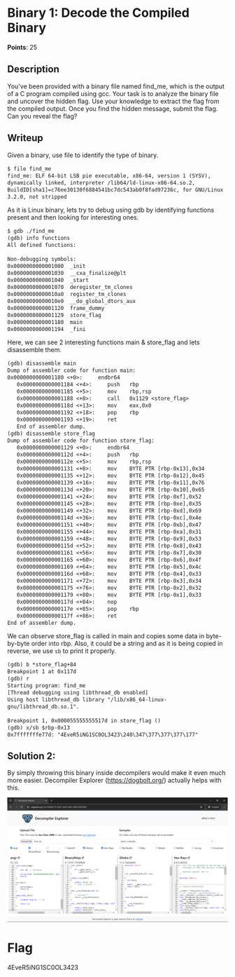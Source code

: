 # Binary 1: Decode the Compiled Binary
**Points**: 25

## Description
You've been provided with a binary file named find\_me, which is the output of a C program compiled using gcc. Your task is to analyze the binary file and uncover the hidden flag. Use your knowledge to extract the flag from the compiled output. Once you find the hidden message, submit the flag. Can you reveal the flag?

## Writeup
Given a binary, use file to identify the type of binary.
```
$ file find_me
find_me: ELF 64-bit LSB pie executable, x86-64, version 1 (SYSV), dynamically linked, interpreter /lib64/ld-linux-x86-64.so.2, BuildID[sha1]=c76ee30130f6884541bc7dc543ab0f8fad97236c, for GNU/Linux 3.2.0, not stripped
```

As it is Linux binary, lets try to debug using gdb by identifying functions present and then looking for interesting ones.
```
$ gdb ./find_me
(gdb) info functions
All defined functions:

Non-debugging symbols:
0x0000000000001000  _init
0x0000000000001030  __cxa_finalize@plt
0x0000000000001040  _start
0x0000000000001070  deregister_tm_clones
0x00000000000010a0  register_tm_clones
0x00000000000010e0  __do_global_dtors_aux
0x0000000000001120  frame_dummy
0x0000000000001129  store_flag
0x0000000000001180  main
0x0000000000001194  _fini
```

Here, we can see 2 interesting functions main & store\_flag and lets disassemble them.
```
(gdb) disassemble main
Dump of assembler code for function main:                                                                                                                                            0x0000000000001180 <+0>:     endbr64
   0x0000000000001184 <+4>:     push   rbp
   0x0000000000001185 <+5>:     mov    rbp,rsp
   0x0000000000001188 <+8>:     call   0x1129 <store_flag>
   0x000000000000118d <+13>:    mov    eax,0x0
   0x0000000000001192 <+18>:    pop    rbp
   0x0000000000001193 <+19>:    ret
   End of assembler dump.
(gdb) disassemble store_flag
Dump of assembler code for function store_flag:
   0x0000000000001129 <+0>:     endbr64
   0x000000000000112d <+4>:     push   rbp
   0x000000000000112e <+5>:     mov    rbp,rsp
   0x0000000000001131 <+8>:     mov    BYTE PTR [rbp-0x13],0x34
   0x0000000000001135 <+12>:    mov    BYTE PTR [rbp-0x12],0x45
   0x0000000000001139 <+16>:    mov    BYTE PTR [rbp-0x11],0x76
   0x000000000000113d <+20>:    mov    BYTE PTR [rbp-0x10],0x65
   0x0000000000001141 <+24>:    mov    BYTE PTR [rbp-0xf],0x52
   0x0000000000001145 <+28>:    mov    BYTE PTR [rbp-0xe],0x35
   0x0000000000001149 <+32>:    mov    BYTE PTR [rbp-0xd],0x69
   0x000000000000114d <+36>:    mov    BYTE PTR [rbp-0xc],0x4e
   0x0000000000001151 <+40>:    mov    BYTE PTR [rbp-0xb],0x47
   0x0000000000001155 <+44>:    mov    BYTE PTR [rbp-0xa],0x31
   0x0000000000001159 <+48>:    mov    BYTE PTR [rbp-0x9],0x53
   0x000000000000115d <+52>:    mov    BYTE PTR [rbp-0x8],0x43
   0x0000000000001161 <+56>:    mov    BYTE PTR [rbp-0x7],0x30
   0x0000000000001165 <+60>:    mov    BYTE PTR [rbp-0x6],0x4f
   0x0000000000001169 <+64>:    mov    BYTE PTR [rbp-0x5],0x4c
   0x000000000000116d <+68>:    mov    BYTE PTR [rbp-0x4],0x33
   0x0000000000001171 <+72>:    mov    BYTE PTR [rbp-0x3],0x34
   0x0000000000001175 <+76>:    mov    BYTE PTR [rbp-0x2],0x32
   0x0000000000001179 <+80>:    mov    BYTE PTR [rbp-0x1],0x33
   0x000000000000117d <+84>:    nop
   0x000000000000117e <+85>:    pop    rbp
   0x000000000000117f <+86>:    ret
End of assembler dump.
```

 We can observe store\_flag is called in main and copies some data in byte-by-byte order into rbp. Also, it could be a string and as it is being copied in reverse, we use `sb` to print it properly.
```
(gdb) b *store_flag+84
Breakpoint 1 at 0x117d
(gdb) r
Starting program: find_me
[Thread debugging using libthread_db enabled]
Using host libthread_db library "/lib/x86_64-linux-gnu/libthread_db.so.1".

Breakpoint 1, 0x000055555555517d in store_flag ()
(gdb) x/sb $rbp-0x13
0x7fffffffe77d: "4EveR5iNG1SC0OL3423\240\347\377\377\377\177"
```
## Solution 2:
By simply throwing this binary inside decompilers would make it even much more easier. Decompiler Explorer (https://dogbolt.org/) actually helps with this.

![Output from Decompiler Explorer for find\_me](decompiler_explorer_output.png)

# Flag
4EveR5iNG1SC0OL3423
